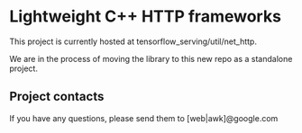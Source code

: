 # Lightweight C++ HTTP frameworks

This project is currently hosted at tensorflow_serving/util/net_http.

We are in the process of moving the library to this new repo as a standalone project.

## Project contacts

If you have any questions, please send them to [web|awk]@google.com
